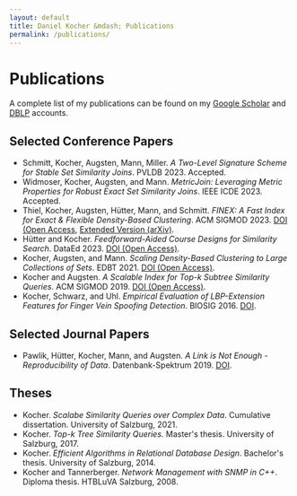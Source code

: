 ```yaml
---
layout: default
title: Daniel Kocher &mdash; Publications
permalink: /publications/
---
```


# Publications

A complete list of my publications can be found on my [Google Scholar](https://scholar.google.at/citations?user=hg7CxUcAAAAJ&hl=en&oi=ao) and [DBLP](https://dblp.uni-trier.de/pid/190/0084.html) accounts.

## Selected Conference Papers

- Schmitt, Kocher, Augsten, Mann, Miller. _A Two-Level Signature Scheme for Stable Set Similarity Joins_. PVLDB 2023. Accepted.
- Widmoser, Kocher, Augsten, and Mann. _MetricJoin: Leveraging Metric Properties for Robust Exact Set Similarity Joins_. IEEE ICDE 2023. Accepted.
- Thiel, Kocher, Augsten, Hütter, Mann, and Schmitt. _FINEX: A Fast Index for Exact & Flexible Density-Based Clustering_. ACM SIGMOD 2023. [DOI (Open Access](https://dx.doi.org/10.1145/3588925), [Extended Version (arXiv)](https://dx.doi.org/10.48550/arXiv.2304.04817).
- Hütter and Kocher. _Feedforward-Aided Course Designs for Similarity Search_. DataEd 2023. [DOI (Open Access)](https://dx.doi.org/10.1145/3596673.3596974).
- Kocher, Augsten, and Mann. _Scaling Density-Based Clustering to Large Collections of Sets_. EDBT 2021. [DOI (Open Access)](https://dx.doi.org/10.5441/002/edbt.2021.11).
- Kocher and Augsten. _A Scalable Index for Top-<em>k</em> Subtree Similarity Queries_. ACM SIGMOD 2019. [DOI (Open Access)](https://dx.doi.org/10.1145/3299869.3319892).
- Kocher, Schwarz, and Uhl. _Empirical Evaluation of LBP-Extension Features for Finger Vein Spoofing Detection_. BIOSIG 2016. [DOI](https://dx.doi.org/10.1109/BIOSIG.2016.7736921).

## Selected Journal Papers

- Pawlik, H&uuml;tter, Kocher, Mann, and Augsten. _A Link is Not Enough - Reproducibility of Data_. Datenbank-Spektrum 2019. [DOI](https://dx.doi.org/10.1007/s13222-019-00317-8).

## Theses

- Kocher. _Scalabe Similarity Queries over Complex Data_. Cumulative dissertation. University of Salzburg, 2021.
- Kocher. _Top-k Tree Similarity Queries_. Master's thesis. University of Salzburg, 2017.
- Kocher. _Efficient Algorithms in Relational Database Design_. Bachelor's thesis. University of Salzburg, 2014.
- Kocher and Tannerberger. _Network Management with SNMP in C++_. Diploma thesis. HTBLuVA Salzburg, 2008.
